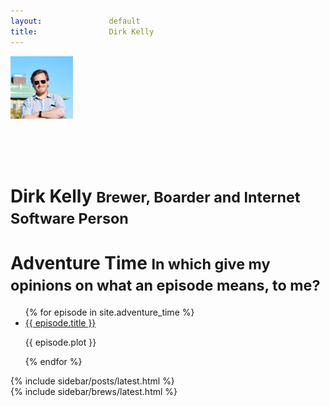 ```yaml
---
layout:               default
title:                Dirk Kelly
---
```


<div class="media page-header">
  <div class="media-left">
    <img src="/images/2015-01-12.jpg" alt="Dirk Kelly - 2014/01/19" class="img-circle" style="width: 100px; height: 100px" />
  </div>
  <div class="media-body">
    <h1 style="padding-top: 65px; margin-bottom: 0">Dirk Kelly <small>Brewer, Boarder and Internet Software Person</small></h1>
  </div>
</div>

<div class="panel panel-default">
  <div class="panel-heading">
    <h1 class="panel-title">Adventure Time <small>In which give my opinions on what an episode means, to me?</small></h1>
  </div>
  <ul class="list-group">
    {% for episode in site.adventure_time %}
      <li class="list-group-item">
        <a href="{{ episode.url }}">{{ episode.title }}</a>
        <p>{{ episode.plot }}</p>
      </li>
    {% endfor %}
  </ul>
</div>

<div class="row">
  <div class="col-md-6">
    {% include sidebar/posts/latest.html %}
  </div>

  <div class="col-md-6">
    {% include sidebar/brews/latest.html %}
  </div>
</div>
